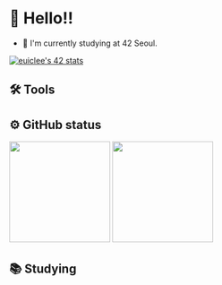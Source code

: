 # 👋 Hello!!
* 🌱 I'm currently studying at 42 Seoul.

<a href="https://github.com/JaeSeoKim/badge42"><img src="https://badge42.vercel.app/api/v2/cl6ysj3sp00060glcerh5edx6/stats?cursusId=21&coalitionId=86" alt="euiclee's 42 stats" /></a>

## 🛠 Tools

## ⚙️ GitHub status

<p>
  <img height="180em" src="https://github-readme-stats.vercel.app/api?username=leechan02&show_icons=true&include_all_commits=true&bg_color=30,e96443,904e95&title_color=fff&text_color=fff">
  <img height="180em" src="https://github-readme-stats.vercel.app/api/top-langs/?username=leechan02&layout=compact&bg_color=30,e96443,904e95&title_color=fff&text_color=fff">
</p>

## 📚 Studying
